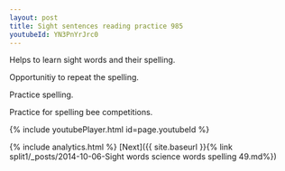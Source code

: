 ```yaml
---
layout: post
title: Sight sentences reading practice 985
youtubeId: YN3PnYrJrc0
---
```

 
 
Helps to learn sight words and their spelling.

Opportunitiy to repeat the spelling. 

Practice spelling. 
 
Practice for spelling bee competitions. 
 
{% include youtubePlayer.html id=page.youtubeId %}
 
 
{% include analytics.html %} 
[Next]({{ site.baseurl }}{% link  split1/_posts/2014-10-06-Sight words science words spelling 49.md%})
 
